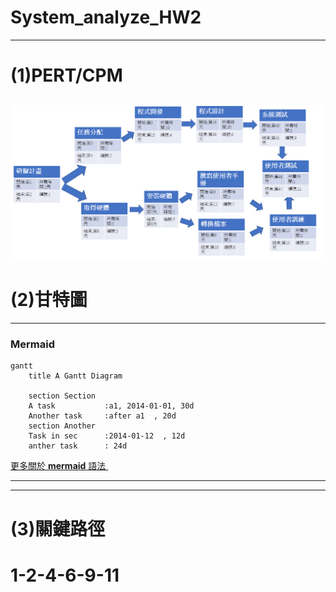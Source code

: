# System_analyze_HW2
---
# (1)PERT/CPM
![pert](pert.png "pert")
---
# (2)甘特圖
---


### Mermaid
```mermaid
gantt
    title A Gantt Diagram

    section Section
    A task           :a1, 2014-01-01, 30d
    Another task     :after a1  , 20d
    section Another
    Task in sec      :2014-01-12  , 12d
    anther task      : 24d
```
[更多關於 **mermaid** 語法 <i class="fa fa-external-link"></i>](http://mermaid-js.github.io/mermaid)
&nbsp;
&nbsp;

---
---
# (3)關鍵路徑
# 1-2-4-6-9-11
